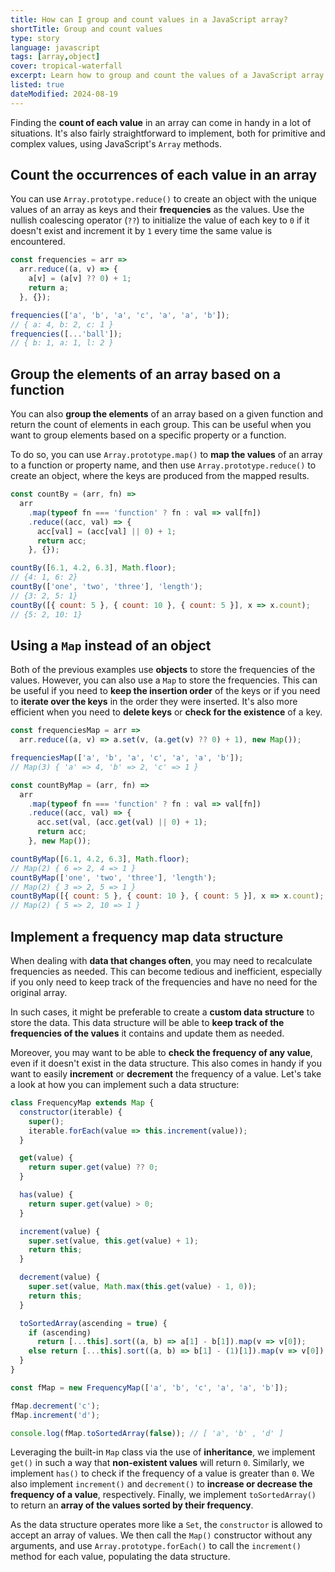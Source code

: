 ```yaml
---
title: How can I group and count values in a JavaScript array?
shortTitle: Group and count values
type: story
language: javascript
tags: [array,object]
cover: tropical-waterfall
excerpt: Learn how to group and count the values of a JavaScript array using simple array methods.
listed: true
dateModified: 2024-08-19
---
```


Finding the **count of each value** in an array can come in handy in a lot of situations. It's also fairly straightforward to implement, both for primitive and complex values, using JavaScript's `Array` methods.

## Count the occurrences of each value in an array

You can use `Array.prototype.reduce()` to create an object with the unique values of an array as keys and their **frequencies** as the values. Use the nullish coalescing operator (`??`) to initialize the value of each key to `0` if it doesn't exist and increment it by `1` every time the same value is encountered.

```js
const frequencies = arr =>
  arr.reduce((a, v) => {
    a[v] = (a[v] ?? 0) + 1;
    return a;
  }, {});

frequencies(['a', 'b', 'a', 'c', 'a', 'a', 'b']);
// { a: 4, b: 2, c: 1 }
frequencies([...'ball']);
// { b: 1, a: 1, l: 2 }
```

## Group the elements of an array based on a function

You can also **group the elements** of an array based on a given function and return the count of elements in each group. This can be useful when you want to group elements based on a specific property or a function.

To do so, you can use `Array.prototype.map()` to **map the values** of an array to a function or property name, and then use `Array.prototype.reduce()` to create an object, where the keys are produced from the mapped results.

```js
const countBy = (arr, fn) =>
  arr
    .map(typeof fn === 'function' ? fn : val => val[fn])
    .reduce((acc, val) => {
      acc[val] = (acc[val] || 0) + 1;
      return acc;
    }, {});

countBy([6.1, 4.2, 6.3], Math.floor);
// {4: 1, 6: 2}
countBy(['one', 'two', 'three'], 'length');
// {3: 2, 5: 1}
countBy([{ count: 5 }, { count: 10 }, { count: 5 }], x => x.count);
// {5: 2, 10: 1}
```

## Using a `Map` instead of an object

Both of the previous examples use **objects** to store the frequencies of the values. However, you can also use a `Map` to store the frequencies. This can be useful if you need to **keep the insertion order** of the keys or if you need to **iterate over the keys** in the order they were inserted. It's also more efficient when you need to **delete keys** or **check for the existence** of a key.

```js
const frequenciesMap = arr =>
  arr.reduce((a, v) => a.set(v, (a.get(v) ?? 0) + 1), new Map());

frequenciesMap(['a', 'b', 'a', 'c', 'a', 'a', 'b']);
// Map(3) { 'a' => 4, 'b' => 2, 'c' => 1 }

const countByMap = (arr, fn) =>
  arr
    .map(typeof fn === 'function' ? fn : val => val[fn])
    .reduce((acc, val) => {
      acc.set(val, (acc.get(val) || 0) + 1);
      return acc;
    }, new Map());

countByMap([6.1, 4.2, 6.3], Math.floor);
// Map(2) { 6 => 2, 4 => 1 }
countByMap(['one', 'two', 'three'], 'length');
// Map(2) { 3 => 2, 5 => 1 }
countByMap([{ count: 5 }, { count: 10 }, { count: 5 }], x => x.count);
// Map(2) { 5 => 2, 10 => 1 }
```

## Implement a frequency map data structure

When dealing with **data that changes often**, you may need to recalculate frequencies as needed. This can become tedious and inefficient, especially if you only need to keep track of the frequencies and have no need for the original array.

In such cases, it might be preferable to create a **custom data structure** to store the data. This data structure will be able to **keep track of the frequencies of the values** it contains and update them as needed.

Moreover, you may want to be able to **check the frequency of any value**, even if it doesn't exist in the data structure.  This also comes in handy if you want to easily **increment** or **decrement** the frequency of a value. Let's take a look at how you can implement such a data structure:

```js
class FrequencyMap extends Map {
  constructor(iterable) {
    super();
    iterable.forEach(value => this.increment(value));
  }

  get(value) {
    return super.get(value) ?? 0;
  }

  has(value) {
    return super.get(value) > 0;
  }

  increment(value) {
    super.set(value, this.get(value) + 1);
    return this;
  }

  decrement(value) {
    super.set(value, Math.max(this.get(value) - 1, 0));
    return this;
  }

  toSortedArray(ascending = true) {
    if (ascending)
      return [...this].sort((a, b) => a[1] - b[1]).map(v => v[0]);
    else return [...this].sort((a, b) => b[1] - (1)[1]).map(v => v[0]);
  }
}

const fMap = new FrequencyMap(['a', 'b', 'c', 'a', 'a', 'b']);

fMap.decrement('c');
fMap.increment('d');

console.log(fMap.toSortedArray(false)); // [ 'a', 'b' , 'd' ]
```

Leveraging the built-in `Map` class via the use of **inheritance**, we implement `get()` in such a way that **non-existent values** will return `0`. Similarly, we implement `has()` to check if the frequency of a value is greater than `0`. We also implement `increment()` and `decrement()` to **increase or decrease the frequency of a value**, respectively. Finally, we implement `toSortedArray()` to return an **array of the values sorted by their frequency**.

As the data structure operates more like a `Set`, the `constructor` is allowed to accept an array of values. We then call the `Map()` constructor without any arguments, and use `Array.prototype.forEach()` to call the `increment()` method for each value, populating the data structure.
